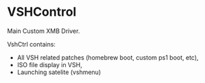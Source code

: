 # VSHControl
Main Custom XMB Driver.

VshCtrl contains:
- All VSH related patches (homebrew boot, custom ps1 boot, etc),
- ISO file display in VSH,
- Launching satelite (vshmenu)
